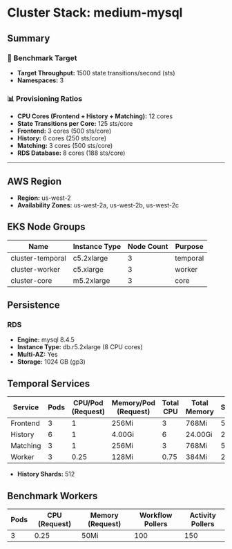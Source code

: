 # Cluster Stack: medium-mysql

## Summary

### 🎯 Benchmark Target
- **Target Throughput:** 1500 state transitions/second (sts)
- **Namespaces:** 3

### 📊 Provisioning Ratios
- **CPU Cores (Frontend + History + Matching):** 12 cores
- **State Transitions per Core:** 125 sts/core
- **Frontend:** 3 cores (500 sts/core)
- **History:** 6 cores (250 sts/core)
- **Matching:** 3 cores (500 sts/core)
- **RDS Database:** 8 cores (188 sts/core)

---

## AWS Region
- **Region:** us-west-2
- **Availability Zones:** us-west-2a, us-west-2b, us-west-2c

## EKS Node Groups
| Name | Instance Type | Node Count | Purpose |
|------|--------------|------------|---------|
| cluster-temporal | c5.2xlarge | 3 | temporal |
| cluster-worker | c5.xlarge | 3 | worker |
| cluster-core | m5.2xlarge | 3 | core |


## Persistence
### RDS
- **Engine:** mysql 8.4.5
- **Instance Type:** db.r5.2xlarge (8 CPU cores)
- **Multi-AZ:** Yes
- **Storage:** 1024 GB (gp3)

## Temporal Services

| Service   | Pods | CPU/Pod (Request) | Memory/Pod (Request) | Total CPU | Total Memory | STS/Core |
|-----------|------|-------------------|----------------------|-----------|--------------|----------|
| Frontend  | 3    | 1               | 256Mi                | 3       | 768Mi     | 500    |
| History   | 6    | 1               | 4.00Gi                | 6       | 24.00Gi     | 250    |
| Matching  | 3    | 1               | 256Mi                | 3       | 768Mi     | 500    |
| Worker    | 3    | 0.25               | 128Mi                | 0.75       | 384Mi     | 2000    |

- **History Shards:** 512

## Benchmark Workers

| Pods | CPU (Request) | Memory (Request) | Workflow Pollers | Activity Pollers |
|------|---------------|------------------|------------------|------------------|
| 3 | 0.25 | 50Mi | 100 | 150 |

